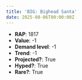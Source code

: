```yaml
---
title: 'BIG: Bighead Santa'
date: 2025-08-06T00:00:00Z
---
```

- **RAP**: 1817
- **Value**: -1
- **Demand level**: -1
- **Trend**: -1
- **Projected?**: True
- **Hyped?**: True
- **Rare?**: True
